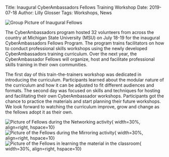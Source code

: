 Title: Inaugural CyberAmbassadors Fellows Training Workshop
Date: 2019-07-18
Author: Lilly Glosser
Tags: Workshops, News

![Group Picture of Inaugural Fellows](http://colbrydi.github.io/cyberambassadors/images/Fellows_Group.png)

The CyberAmbassadors program hosted 32 volunteers from across the country at Michigan State University (MSU) on July 18-19 for the inaugural CyberAmbassadors Fellows Program. The program trains facilitators on how to conduct professional skills workshops using the newly developed CyberAmbassadors training curriculum. Over the next year, the CyberAmbassador Fellows will organize, host and facilitate professional skills training in their own communities.  

The first day of this train-the-trainers workshop was dedicated in introducing the curriculum. Participants learned about the modular nature of the curriculum and how it can be adjusted to fit different audiences and formats. The second day was focused on skills and techniques for hosting and facilitating their own CyberAmbassador workshops. Participants got the chance to practice the materials and start planning their future workshops. We look forward to watching the curriculum improve, grow and change as the fellows adopt it as their own.

![Picture of Fellows during the Networking activity](http://colbrydi.github.io/cyberambassadors/images/Fellows_Networking.png){ width=30%, align=right, hspace=10}
![Picture of the Fellows during the Mirroring activity](http://colbrydi.github.io/cyberambassadors/images/Fellows_Mirror.png){ width=30%, align=right, hspace=10}
![Picture of the Fellows in learning the material in the classroom ](http://colbrydi.github.io/cyberambassadors/images/Fellows_Classroom.png){ width=30%, align=right, hspace=10}

